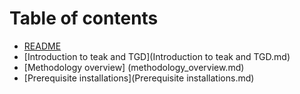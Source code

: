 # Table of contents

* [README](README.md)
* [Introduction to teak and TGD](Introduction to teak and TGD.md)
* [Methodology overview] (methodology_overview.md)
* [Prerequisite installations](Prerequisite installations.md)
